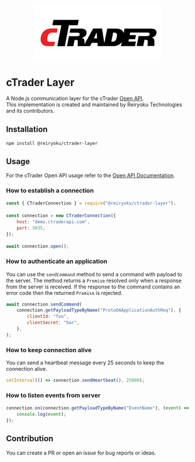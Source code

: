 <p align="center"> 
    <img src="images/ctrader-logo.svg" alt="cTrader" width="350px">
</p>

# cTrader Layer
A Node.js communication layer for the cTrader [Open API](https://connect.spotware.com).<br>
This implementation is created and maintained by Reiryoku Technologies and its contributors.

## Installation
```console
npm install @reiryoku/ctrader-layer
```

## Usage
For the cTrader Open API usage refer to the [Open API Documentation](https://spotware.github.io/open-api-docs/).

### How to establish a connection
```javascript
const { CTraderConnection } = require("@reiryoku/ctrader-layer");

const connection = new CTraderConnection({
    host: "demo.ctraderapi.com",
    port: 5035,
});

await connection.open();
```

### How to authenticate an application
You can use the `sendCommand` method to send a command with payload to the server.
The method returns a `Promise` resolved only when a response from the server is received.
If the response to the command contains an error code then the returned `Promise` is rejected.

```javascript
await connection.sendCommand(
    connection.getPayloadTypeByName("ProtoOAApplicationAuthReq"), {
        clientId: "foo",
        clientSecret: "bar",
    },
);
```

### How to keep connection alive
You can send a heartbeat message every 25 seconds to keep the connection alive.
```javascript
setInterval(() => connection.sendHeartbeat(), 25000);
```

### How to listen events from server
```javascript
connection.on(connection.getPayloadTypeByName("EventName"), (event) => {
    console.log(event);
});
```

## Contribution
You can create a PR or open an issue for bug reports or ideas.
